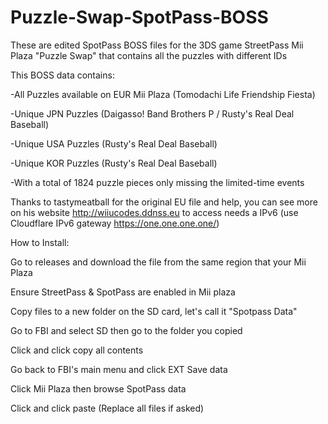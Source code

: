 # Puzzle-Swap-SpotPass-BOSS
These are edited SpotPass BOSS files for the 3DS game StreetPass Mii Plaza "Puzzle Swap" that contains all the puzzles with different IDs

This BOSS data contains:

-All Puzzles available on EUR Mii Plaza (Tomodachi Life Friendship Fiesta)

-Unique JPN Puzzles (Daigasso! Band Brothers P / Rusty's Real Deal Baseball)

-Unique USA Puzzles (Rusty's Real Deal Baseball)

-Unique KOR Puzzles (Rusty's Real Deal Baseball)

-With a total of 1824 puzzle pieces only missing the limited-time events


Thanks to tastymeatball for the original EU file and help, you can see more on his website http://wiiucodes.ddnss.eu to access needs a IPv6 (use Cloudflare IPv6 gateway https://one.one.one.one/)


How to Install:

Go to releases and download the file from the same region that your Mii Plaza

Ensure StreetPass & SpotPass are enabled in Mii plaza

Copy files to a new folder on the SD card, let's call it "Spotpass Data"

Go to FBI and select SD then go to the folder you copied

Click <current directory> and click copy all contents

Go back to FBI's main menu and click EXT Save data

Click Mii Plaza then browse SpotPass data

Click <current directory> and click paste  (Replace all files if asked)



